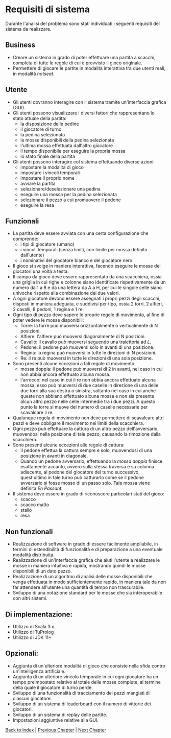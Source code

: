 # Requisiti di sistema
Durante l'analisi del problema sono stati individuati i seguenti requisiti del sistema da realizzare.

## Business
- Creare un sistema in grado di poter effettuare una partita a scacchi,
  completa di tutte le regole di cui è provvisto il gioco originale.
- Permettere di giocare le partite in modalità interattiva tra due utenti reali,
  in modalità _hotseat_.

## Utente
- Gli utenti dovranno interagire con il sistema tramite un'interfaccia grafica (GUI).
- Gli utenti possono visualizzare i diversi fattori che rappresentano lo stato attuale della partita:
    - la disposizione delle pedine
    - il giocatore di turno
    - la pedina selezionata
    - le mosse disponibili della pedina selezionata
    - l'ultima mossa effettuata dall'altro giocatore
    - il tempo disponibile per eseguire la propria mossa
    - lo stato finale della partita
- Gli utenti possono interagire col sistema effettuando diverse azioni:
    - impostare la modalità di gioco
    - impostare i vincoli temporali
    - impostare il proprio nome
    - avviare la partita
    - selezionare/deselezionare una pedina
    - eseguire una mossa per la pedina selezionata
    - selezionare il pezzo a cui promuovere il pedone
    - eseguire la resa

## Funzionali
- La partita deve essere avviata con una certa configurazione che comprende:
    - i tipi di giocatore (umano)
    - i vincoli temporali (senza limiti, con limite per mossa definito dall'utente)
    - i nominativi del giocatore bianco e del giocatore nero
- Il gioco si svolge in maniere interattiva, facendo eseguire le mosse dei giocatori una volta a testa.
- Il campo da gioco deve essere rappresentato da una scacchiera, ossia una griglia in cui righe e colonne
  siano identificate rispettivamente da un numero da 1 a 8 e da una lettera da A a H,
  per cui le singole celle siano univoche rispetto alla combinazione dei due valori.
- A ogni giocatore devono essere assegnati i propri pezzi degli scacchi, disposti in maniera adeguata, e suddivisi
  per tipo, ossia 2 torri, 2 alfieri, 2 cavalli, 8 pedoni, 1 regina e 1 re.
- Ogni tipo di pezzo deve sapere le proprie regole di movimento, al fine di poter vedere le mosse disponibili:
    - Torre: la torre può muoversi orizzontalmente o verticalmente di N posizioni.
    - Alfiere: l'alfiere può muoversi diagonalmente di N posizioni.
    - Cavallo: il cavallo può muoversi seguendo una traiettoria ad _L_.
    - Pedone: il pedone può muoversi solo in avanti di una posizione.
    - Regina: la regina può muoversi in tutte le direzioni di N posizioni.
    - Re: il re può muoversi in tutte le direzioni di una sola posizione.
- Sono presenti alcune eccezioni a tali regole di movimento:
    - mossa doppia: il pedone può muoversi di 2 in avanti, nel caso in cui non abbia ancora effettuato 
      alcuna mossa.
    - l'arrocco: nel caso in cui il re non abbia ancora effettuato alcuna mossa, esso può muoversi di due caselle in 
      direzione di una delle due torri alla sua destra o sinistra, soltanto nel caso in cui anche queste non abbiano 
      effettuato alcuna mossa e non sia presente alcun altro pezzo nelle celle intermedie tra i due pezzi. A questo 
      punto la torre si muove del numero di caselle necessarie per scavalcare il re.
- Qualunque regola di movimento non deve permettere di scavalcare altri pezzi e deve obbligare il movimento nei limiti 
  della scacchiera.
- Ogni pezzo può effettuare la cattura di un altro pezzo dell'avversario, muovendosi nella posizione di tale
  pezzo, causando la rimozione dalla scacchiera.
- Sono presenti alcune eccezioni alle regole di cattura:
    - Il pedone effettua la cattura sempre e solo, muovendosi di una posizione in avanti in diagonale.
    - Quando un pedone avversario, effettuando la _mossa doppia_ finisce esattamente accanto, ovvero sulla stessa traversa
      e su colonna adiacente, al pedone del giocatore del turno successivo, quest'ultimo in tale turno può catturarlo 
      come se il pedone avversario si fosse mosso di un passo solo. Tale mossa viene definita _En Passant_.
- Il sistema deve essere in grado di riconoscere particolari stati del gioco:
    - scacco
    - scacco matto
    - stallo
    - resa

## Non funzionali
- Realizzazione di software in grado di essere facilmente ampliabile, in termini di estendibilità di funzionalità e 
  di preparazione a una eventuale modalità distribuita.
- Realizzazione di un'interfaccia grafica che aiuti l'utente a realizzare le mosse in maniera intuitiva e rapida, 
  mostrando quindi le mosse disponibili di un dato pezzo.
- Realizzazione di un algoritmo di analisi delle mosse disponibili che venga effettuata in modo sufficientemente 
  rapido, in maniera tale da non far attendere all'utente una quantità di tempo non trascurabile.
- Sviluppo di una notazione standard per le mosse che sia interoperabile con altri sistemi.

## Di implementazione:
- Utilizzo di Scala 3.x
- Utilizzo di TuProlog
- Utilizzo di JDK 11+

## Opzionali:
- Aggiunta di un'ulteriore modalità di gioco che consiste nella sfida contro un'intelligenza artificiale.
- Aggiunta di un ulteriore vincolo temporale in cui ogni giocatore ha un tempo preimpostato relativo al totale delle 
  mosse compiute, al termine della quale il giocatore di turno perde.
- Sviluppo di una funzionalità di tracciamento dei pezzi mangiati di ciascun giocatore.
- Sviluppo di un sistema di leaderboard con il numero di vittorie dei giocatori.
- Sviluppo di un sistema di replay delle partite.
- Impostazioni aggiuntive relative alla GUI.

[Back to index](../index.md) | 
[Previous Chapter](../2-development-process/index.md) | 
[Next Chapter](../4-architectural-design/index.md)
